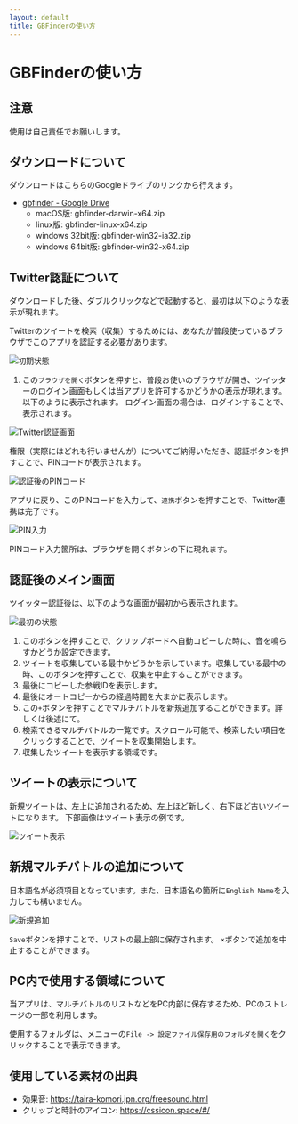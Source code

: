 ```yaml
---
layout: default
title: GBFinderの使い方
---
```


# GBFinderの使い方

## 注意

使用は自己責任でお願いします。

## ダウンロードについて

ダウンロードはこちらのGoogleドライブのリンクから行えます。

* [gbfinder - Google Drive](https://drive.google.com/drive/folders/1YwuV6jWlZU9plWkLeGJUsA3COytoDoBT?usp=sharing)
    * macOS版: gbfinder-darwin-x64.zip
    * linux版: gbfinder-linux-x64.zip
    * windows 32bit版: gbfinder-win32-ia32.zip
    * windows 64bit版: gbfinder-win32-x64.zip

## Twitter認証について

ダウンロードした後、ダブルクリックなどで起動すると、最初は以下のような表示が現れます。

Twitterのツイートを検索（収集）するためには、あなたが普段使っているブラウザでこのアプリを認証する必要があります。

![初期状態](res/gbfinder_0_1.png "初期状態")

1. この`ブラウザを開く`ボタンを押すと、普段お使いのブラウザが開き、ツイッターのログイン画面もしくは当アプリを許可するかどうかの表示が現れます。以下のように表示されます。
ログイン画面の場合は、ログインすることで、表示されます。


![Twitter認証画面](res/gbfinder_tw1.png "認証画面")

権限（実際にはどれも行いませんが）についてご納得いただき、認証ボタンを押すことで、PINコードが表示されます。

![認証後のPINコード](res/gbfinder_tw2.png "PINコード")

アプリに戻り、このPINコードを入力して、`連携`ボタンを押すことで、Twitter連携は完了です。

![PIN入力](res/gbfinder_0_2.png "PINコード入力")

PINコード入力箇所は、ブラウザを開くボタンの下に現れます。

## 認証後のメイン画面

ツイッター認証後は、以下のような画面が最初から表示されます。

![最初の状態](res/gbfinder_1.png "最初の状態")

1. このボタンを押すことで、クリップボードへ自動コピーした時に、音を鳴らすかどうか設定できます。
2. ツイートを収集している最中かどうかを示しています。収集している最中の時、このボタンを押すことで、収集を中止することができます。
3. 最後にコピーした参戦IDを表示します。
4. 最後にオートコピーからの経過時間を大まかに表示します。
5. この`+`ボタンを押すことでマルチバトルを新規追加することができます。詳しくは後述にて。
6. 検索できるマルチバトルの一覧です。スクロール可能で、検索したい項目をクリックすることで、ツイートを収集開始します。
7. 収集したツイートを表示する領域です。


## ツイートの表示について

新規ツイートは、左上に追加されるため、左上ほど新しく、右下ほど古いツイートになります。
下部画像はツイート表示の例です。

![ツイート表示](res/gbfinder_2.png "ツイート表示")


## 新規マルチバトルの追加について

日本語名が必須項目となっています。また、日本語名の箇所に`English Name`を入力しても構いません。

![新規追加](res/gbfinder_newraid.png "新規追加")

`Save`ボタンを押すことで、リストの最上部に保存されます。
`×`ボタンで追加を中止することができます。


## PC内で使用する領域について

当アプリは、マルチバトルのリストなどをPC内部に保存するため、PCのストレージの一部を利用します。

使用するフォルダは、メニューの`File -> 設定ファイル保存用のフォルダを開く`をクリックすることで表示できます。


## 使用している素材の出典

* 効果音: https://taira-komori.jpn.org/freesound.html
* クリップと時計のアイコン: https://cssicon.space/#/